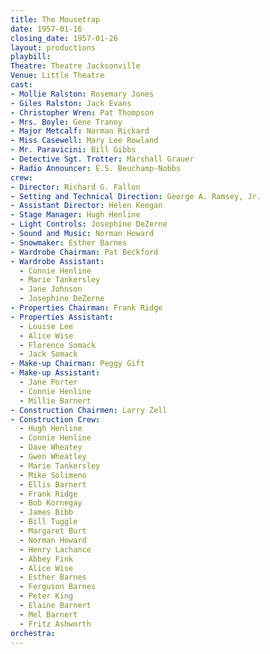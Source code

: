 ```yaml
---
title: The Mousetrap
date: 1957-01-16
closing_date: 1957-01-26
layout: productions
playbill:
Theatre: Theatre Jacksonville
Venue: Little Theatre
cast:
- Mollie Ralston: Rosemary Jones
- Giles Ralston: Jack Evans
- Christopher Wren: Pat Thompson
- Mrs. Boyle: Gene Tranoy
- Major Metcalf: Norman Rickard
- Miss Casewell: Mary Lee Rowland
- Mr. Paravicini: Bill Gibbs
- Detective Sgt. Trotter: Marshall Grauer
- Radio Announcer: E.S. Beuchamp-Nobbs
crew:
- Director: Richard G. Fallon
- Setting and Technical Direction: George A. Ramsey, Jr.
- Assistant Director: Helen Keegan
- Stage Manager: Hugh Henline
- Light Controls: Josephine DeZerne
- Sound and Music: Norman Howard
- Snowmaker: Esther Barnes
- Wardrobe Chairman: Pat Beckford
- Wardrobe Assistant:
  - Connie Henline
  - Marie Tankersley
  - Jane Johnson
  - Josephine DeZerne
- Properties Chairman: Frank Ridge
- Properties Assistant:
  - Louise Lee
  - Alice Wise
  - Florence Somack
  - Jack Somack
- Make-up Chairman: Peggy Gift
- Make-up Assistant:
  - Jane Porter
  - Connie Henline
  - Millie Barnert
- Construction Chairmen: Larry Zell
- Construction Crew:
  - Hugh Henline
  - Connie Henline
  - Dave Wheatey
  - Gwen Wheatley
  - Marie Tankersley
  - Mike Solimeno
  - Ellis Barnert
  - Frank Ridge
  - Bob Kornegay
  - James Bibb
  - Bill Tuggle
  - Margaret Burt
  - Norman Howard
  - Henry Lachance
  - Abbey Fink
  - Alice Wise
  - Esther Barnes
  - Ferguson Barnes
  - Peter King
  - Elaine Barnert
  - Mel Barnert
  - Fritz Ashworth
orchestra:
---
```


